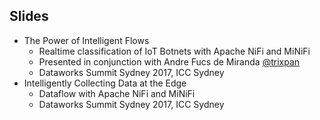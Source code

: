 ## Slides

* The Power of Intelligent Flows
    - Realtime classification of IoT Botnets with Apache NiFi and MiNiFi
    - Presented in conjunction with Andre Fucs de Miranda [@trixpan](https://github.com/trixpan)
    - Dataworks Summit Sydney 2017, ICC Sydney
* Intelligently Collecting Data at the Edge
    - Dataflow with Apache NiFi and MiNiFi
    - Dataworks Summit Sydney 2017, ICC Sydney
